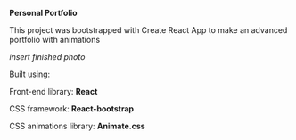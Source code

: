 **Personal Portfolio**

This project was bootstrapped with Create React App to make an advanced portfolio with animations

_insert finished photo_

Built using:

Front-end library: **React**

CSS framework: **React-bootstrap**

CSS animations library: **Animate.css**
